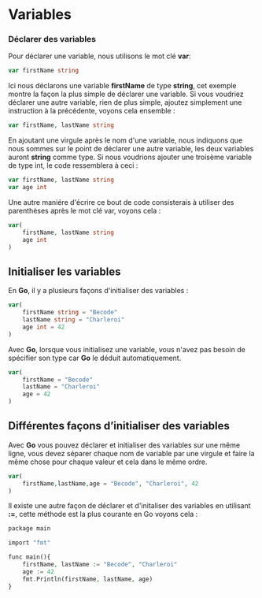 # Variables

### Déclarer des variables

Pour déclarer une variable, nous utilisons le mot clé **var**:

```php
var firstName string
```
Ici nous déclarons une variable **firstName** de type **string**, cet exemple montre la façon la plus simple de déclarer une variable.
Si vous voudriez déclarer une autre variable, rien de plus simple, ajoutez simplement une instruction à la précédente, voyons cela ensemble : 
```php
var firstName, lastName string
```
En ajoutant une virgule après le nom d'une variable, nous indiquons que nous sommes sur le point de déclarer une autre variable, les deux variables auront **string** comme type.
Si nous voudrions ajouter une troisème variable de type int, le code ressemblera à ceci : 
```php
var firstName, lastName string
var age int
```
Une autre maniére d'écrire ce bout de code consisterais à utiliser des parenthèses après le mot clé var, voyons cela : 
```php
var(
    firstName, lastName string
    age int
)
```

## Initialiser les variables

En **Go**, il y a plusieurs façons d'initialiser des variables : 
```php 
var(
    firstName string = "Becode"
    lastName string = "Charleroi"
    age int = 42
)
```
Avec **Go**, lorsque vous initialisez une variable, vous n'avez pas besoin de spécifier son type car **Go** le déduit automatiquement.
```php
var(
    firstName = "Becode"
    lastName = "Charleroi"
    age = 42
)
```
## Différentes façons d’initialiser des variables

Avec **Go** vous pouvez déclarer et initialiser des variables sur une même ligne, vous devez séparer chaque nom de variable par une virgule et faire la même chose pour chaque valeur et cela dans le même ordre. 
```php
var(
    firstName,lastName,age = "Becode", "Charleroi", 42
)
```
Il existe une autre façon de déclarer et d'initaliser des variables en utilisant **:=**, cette méthode est la plus courante en Go voyons cela :
```php
package main

import "fmt"

func main(){
    firstName, lastName := "Becode", "Charleroi"
    age := 42
    fmt.Println(firstName, lastName, age)
}
```